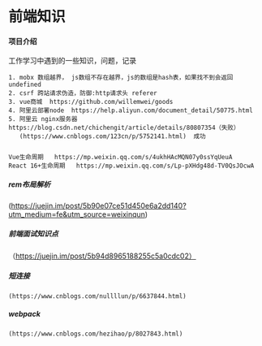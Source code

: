 # 前端知识

#### 项目介绍
工作学习中遇到的一些知识，问题，记录

    1. mobx 数组越界， js数组不存在越界，js的数组是hash表，如果找不到会返回undefined
    2. csrf 跨站请求伪造，防御:http请求头 referer
    3. vue商城  https://github.com/willemwei/goods
    4. 阿里云部署node  https://help.aliyun.com/document_detail/50775.html
    5. 阿里云 nginx服务器   https://blog.csdn.net/chichengit/article/details/80807354（失败）
       (https://www.cnblogs.com/123cn/p/5752141.html)  成功
##### 
    Vue生命周期   https://mp.weixin.qq.com/s/4ukhHAcMQN07y0ssYqUeuA
    React 16+生命周期   https://mp.weixin.qq.com/s/Lp-pXHdg48d-TV0QsJOcwA
##### rem布局解析
 (https://juejin.im/post/5b90e07ce51d450e6a2dd140?utm_medium=fe&utm_source=weixinqun)
##### 前端面试知识点
   （https://juejin.im/post/5b94d8965188255c5a0cdc02）
##### 短连接
    (https://www.cnblogs.com/nullllun/p/6637844.html)
##### webpack
    (https://www.cnblogs.com/hezihao/p/8027843.html)